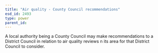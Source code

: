 ```yaml
---
title: "Air quality - County Council recommendations"
esd_id: 2493
type: power
parent_id:  
---
```


A local authority being a County Council may make recommendations to a District Council in relation to air quality reviews n its area for that District Council to consider.

